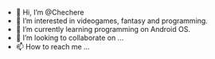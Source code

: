 - 👋 Hi, I’m @Chechere
- 👀 I’m interested in videogames, fantasy and programming.
- 🌱 I’m currently learning programming on Android OS.
- 💞️ I’m looking to collaborate on ...
- 📫 How to reach me ...

<!---
Chechere/Chechere is a ✨ special ✨ repository because its `README.md` (this file) appears on your GitHub profile.
You can click the Preview link to take a look at your changes.
--->
